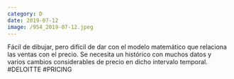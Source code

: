```yaml
--- 
category: D 
date: 2019-07-12 
image: /954_2019-07-12.jpeg 
--- 
```


Fácil de dibujar, pero difícil de dar con el modelo matemático que relaciona las ventas con el precio. Se necesita un histórico con muchos datos y varios cambios considerables de precio en dicho intervalo temporal. #DELOITTE #PRICING
